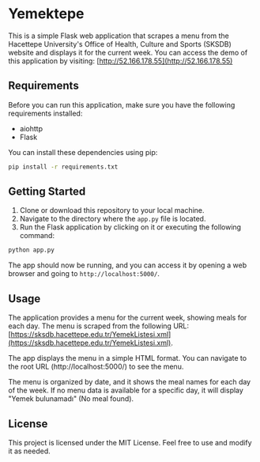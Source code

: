 # Yemektepe
This is a simple Flask web application that scrapes a menu from the Hacettepe University's Office of Health, Culture and Sports (SKSDB) website and displays it for the current week. You can access the demo of this application by visiting: [http://52.166.178.55](http://52.166.178.55)


## Requirements
Before you can run this application, make sure you have the following requirements installed:
- aiohttp
- Flask

You can install these dependencies using pip:
```bash
pip install -r requirements.txt
```

## Getting Started
1. Clone or download this repository to your local machine.
2. Navigate to the directory where the `app.py` file is located.
3. Run the Flask application by clicking on it or executing the following command:

```bash
python app.py
```

The app should now be running, and you can access it by opening a web browser and going to `http://localhost:5000/`.

## Usage
The application provides a menu for the current week, showing meals for each day. The menu is scraped from the following URL: [https://sksdb.hacettepe.edu.tr/YemekListesi.xml](https://sksdb.hacettepe.edu.tr/YemekListesi.xml).

The app displays the menu in a simple HTML format. You can navigate to the root URL (http://localhost:5000/) to see the menu.

The menu is organized by date, and it shows the meal names for each day of the week. If no menu data is available for a specific day, it will display "Yemek bulunamadı" (No meal found).

## License
This project is licensed under the MIT License. Feel free to use and modify it as needed.
